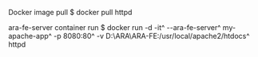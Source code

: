 Docker image pull
$ docker pull httpd

ara-fe-server container run
$ docker run -d -it^
--ara-fe-server^
my-apache-app^
-p 8080:80^
-v D:\ARA\ARA-FE:/usr/local/apache2/htdocs^
httpd
